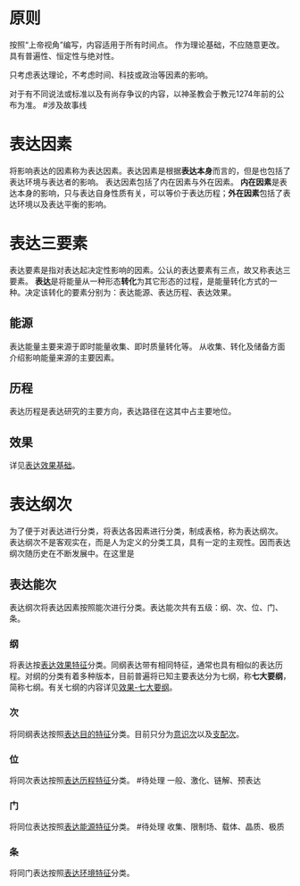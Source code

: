 # 原则
按照“上帝视角”编写，内容适用于所有时间点。
作为理论基础，不应随意更改。
具有普遍性、恒定性与绝对性。

只考虑表达理论，不考虑时间、科技或政治等因素的影响。

对于有不同说法或标准以及有尚存争议的内容，以神圣教会于教元1274年前的公布为准。
#涉及故事线 
# 表达因素
将影响表达的因素称为表达因素。表达因素是根据**表达本身**而言的，但是也包括了表达环境与表达者的影响。
表达因素包括了内在因素与外在因素。
**内在因素**是表达本身的影响，只与表达自身性质有关，可以等价于表达历程；**外在因素**包括了表达环境以及表达平衡的影响。

# 表达三要素
表达要素是指对表达起决定性影响的因素。公认的表达要素有三点，故又称表达三要素。
**表达**是将能量从一种形态**转化**为其它形态的过程，是能量转化方式的一种。决定该转化的要素分别为：表达能源、表达历程、表达效果。
## 能源
表达能量主要来源于即时能量收集、即时质量转化等。
从收集、转化及储备方面介绍影响能量来源的主要因素。
## 历程
表达历程是表达研究的主要方向，表达路径在这其中占主要地位。
## 效果
详见[表达效果基础](效果/基础.md#七大要纲)。

# **表达纲次**
为了便于对表达进行分类，将表达各因素进行分类，制成表格，称为表达纲次。
表达纲次不是客观实在，而是人为定义的分类工具，具有一定的主观性。因而表达纲次随历史在不断发展中。在这里是
## 表达能次
表达纲次将表达因素按照能次进行分类。表达能次共有五级：纲、次、位、门、条。
### 纲
将表达按[表达效果特征](效果/基础.md#效果特征)分类。同纲表达带有相同特征，通常也具有相似的表达历程。对纲的分类有着多种版本，目前普遍将已知主要表达分为七纲，称**七大要纲**，简称七纲。有关七纲的内容详见[效果-七大要纲](效果/基础.md#七大要纲)。
### 次
将同纲表达按照[表达目的特征](效果/基础.md#目的特征)分类。目前只分为[意识次](效果/意识.md#意识次)以及[支配次](效果/支配.md#支配次)。
### 位
将同次表达按照[表达历程特征](历程/基础.md#历程特征)分类。
#待处理 一般、激化、链解、预表达
### 门
将同位表达按照[表达能源特征](能源/第一章%20基础.md#能源特征)分类。
#待处理 收集、限制场、载体、晶质、极质
### 条
将同门表达按照[表达环境特征](历程/环境.md#环境特征)分类。